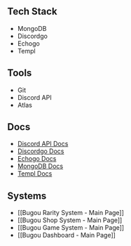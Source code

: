 ## Tech Stack
- MongoDB
- Discordgo
- Echogo
- Templ

## Tools
- Git
- Discord API
- Atlas

## Docs
- [Discord API Docs](https://discord.com/developers/docs/intro)
- [Discordgo Docs](https://pkg.go.dev/github.com/bwmarrin/discordgo#pkg-overview)
- [Echogo Docs](https://echo.labstack.com/docs)
- [MongoDB Docs](https://www.mongodb.com/docs/drivers/go/current/)
- [Templ Docs](https://templ.guide/)

## Systems
- [[Bugou Rarity System - Main Page]]
- [[Bugou Shop System - Main Page]]
- [[Bugou Game System - Main Page]]
- [[Bugou Dashboard - Main Page]]

